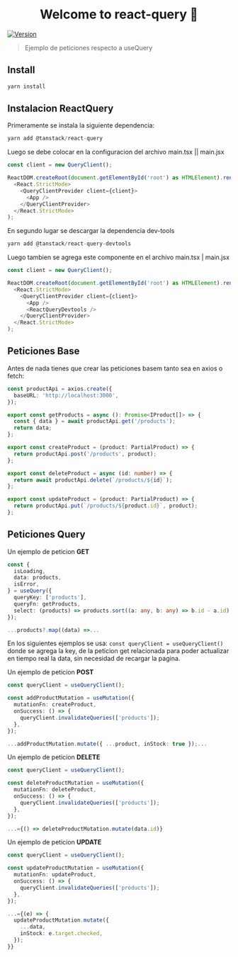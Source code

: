 <h1 align="center">Welcome to react-query 👋</h1>
<p>
  <a href="https://www.npmjs.com/package/react-query" target="_blank">
    <img alt="Version" src="https://img.shields.io/npm/v/react-query.svg">
  </a>
</p>

> Ejemplo de peticiones respecto a useQuery

## Install

```sh
yarn install
```

## Instalacion ReactQuery

Primeramente se instala la siguiente dependencia:

```typescript
yarn add @tanstack/react-query
```

Luego se debe colocar en la configuracion del archivo main.tsx || main.jsx

```typescript
const client = new QueryClient();

ReactDOM.createRoot(document.getElementById('root') as HTMLElement).render(
  <React.StrictMode>
    <QueryClientProvider client={client}>
      <App />
    </QueryClientProvider>
  </React.StrictMode>
);
```

En segundo lugar se descargar la dependencia dev-tools

```typescript
yarn add @tanstack/react-query-devtools
```

Luego tambien se agrega este componente en el archivo main.tsx | main.jsx

```typescript
const client = new QueryClient();

ReactDOM.createRoot(document.getElementById('root') as HTMLElement).render(
  <React.StrictMode>
    <QueryClientProvider client={client}>
      <App />
      <ReactQueryDevtools />
    </QueryClientProvider>
  </React.StrictMode>
);
```

## Peticiones Base

Antes de nada tienes que crear las peticiones basem tanto sea en axios o fetch:

```typescript
const productApi = axios.create({
  baseURL: 'http://localhost:3000',
});

export const getProducts = async (): Promise<IProduct[]> => {
  const { data } = await productApi.get('/products');
  return data;
};

export const createProduct = (product: PartialProduct) => {
  return productApi.post('/products', product);
};

export const deleteProduct = async (id: number) => {
  return await productApi.delete(`/products/${id}`);
};

export const updateProduct = (product: PartialProduct) => {
  return productApi.put(`/products/${product.id}`, product);
};
```

## Peticiones Query

Un ejemplo de peticion **GET**

```typescript
const {
  isLoading,
  data: products,
  isError,
} = useQuery({
  queryKey: ['products'],
  queryFn: getProducts,
  select: (products) => products.sort((a: any, b: any) => b.id - a.id),
});

...products?.map((data) =>...
```

En los siguientes ejemplos se usa: `const queryClient = useQueryClient()` donde se agrega la key, de la peticion get relacionada para poder actualizar en tiempo real la data, sin necesidad de recargar la pagina.

Un ejemplo de peticion **POST**

```typescript
const queryClient = useQueryClient();

const addProductMutation = useMutation({
  mutationFn: createProduct,
  onSuccess: () => {
    queryClient.invalidateQueries(['products']);
  },
});

...addProductMutation.mutate({ ...product, inStock: true });...
```

Un ejemplo de peticion **DELETE**

```typescript
const queryClient = useQueryClient();

const deleteProductMutation = useMutation({
  mutationFn: deleteProduct,
  onSuccess: () => {
    queryClient.invalidateQueries(['products']);
  },
});

...={() => deleteProductMutation.mutate(data.id)}
```

Un ejemplo de peticion **UPDATE**

```typescript
const queryClient = useQueryClient();

const updateProductMutation = useMutation({
  mutationFn: updateProduct,
  onSuccess: () => {
    queryClient.invalidateQueries(['products']);
  },
});

...={(e) => {
  updateProductMutation.mutate({
    ...data,
    inStock: e.target.checked,
  });
}}
```
